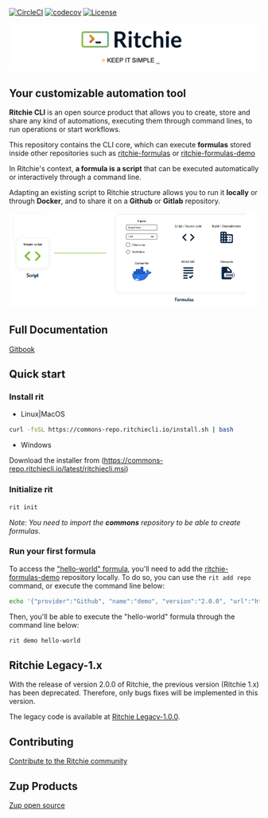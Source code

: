 [![CircleCI](https://circleci.com/gh/ZupIT/ritchie-cli/tree/master.svg?style=svg)](https://circleci.com/gh/ZupIT/ritchie-cli) 
[![codecov](https://codecov.io/gh/ZupIT/ritchie-cli/branch/master/graph/badge.svg)](https://codecov.io/gh/ZupIT/ritchie-cli)
[![License](https://img.shields.io/badge/License-Apache%202.0-blue.svg)](https://opensource.org/licenses/Apache-2.0)

<img class="special-img-class" src="/docs/img/ritchie-banner.png"  alt="Ritchie logo with the phrase: Keep it simple"/>

## Your customizable automation tool

**Ritchie CLI** is an open source product that allows you to create, store and share any kind of automations, executing them through command lines, to run operations or start workflows.

This repository contains the CLI core, which can execute **formulas** stored inside other repositories such as [ritchie-formulas](https://github.com/ZupIT/ritchie-formulas) or [ritchie-formulas-demo](https://github.com/ZupIT/ritchie-formulas-demo)

In Ritchie's context, **a formula is a script** that can be executed automatically or interactively through a command line. 

Adapting an existing script to Ritchie structure allows you to run it **locally** or through **Docker**, and to share it on a **Github** or **Gitlab** repository.

<img class="special-img-class" src="/docs/img/formulas-explanation.png"  alt="Formulas explanation"/>

## Full Documentation

[Gitbook](https://docs.ritchiecli.io)

## Quick start

### Install rit

- Linux|MacOS

```bash
curl -fsSL https://commons-repo.ritchiecli.io/install.sh | bash
```

- Windows

Download the installer from (https://commons-repo.ritchiecli.io/latest/ritchiecli.msi)

### Initialize rit

```bash
rit init
```

*Note: You need to import the **commons** repository to be able to create formulas.*

### Run your first formula

To access the ["hello-world" formula]((https://github.com/ZupIT/ritchie-formulas-demo/tree/master/demo/hello-world)), you'll need to add the [ritchie-formulas-demo](https://github.com/ZupIT/ritchie-formulas) repository locally. To do so, you can use the `rit add repo` command, or execute the command line below:

```bash
echo '{"provider":"Github", "name":"demo", "version":"2.0.0", "url":"https://github.com/ZupIT/ritchie-formulas-demo", "token": null, "priority":1}' | rit add repo --stdin
```

Then, you'll be able to execute the "hello-world" formula through the command line below:

```bash
rit demo hello-world
```

## Ritchie Legacy-1.x

With the release of version 2.0.0 of Ritchie, the previous version (Ritchie 1.x) has been deprecated. Therefore, only bugs fixes will be implemented in this version.

The legacy code is available at [Ritchie Legacy-1.0.0](https://github.com/ZupIT/ritchie-cli/tree/legacy-1.0.0).

## Contributing

[Contribute to the Ritchie community](https://github.com/ZupIT/ritchie-cli/blob/master/CONTRIBUTING.md)

## Zup Products

[Zup open source](https://opensource.zup.com.br)
